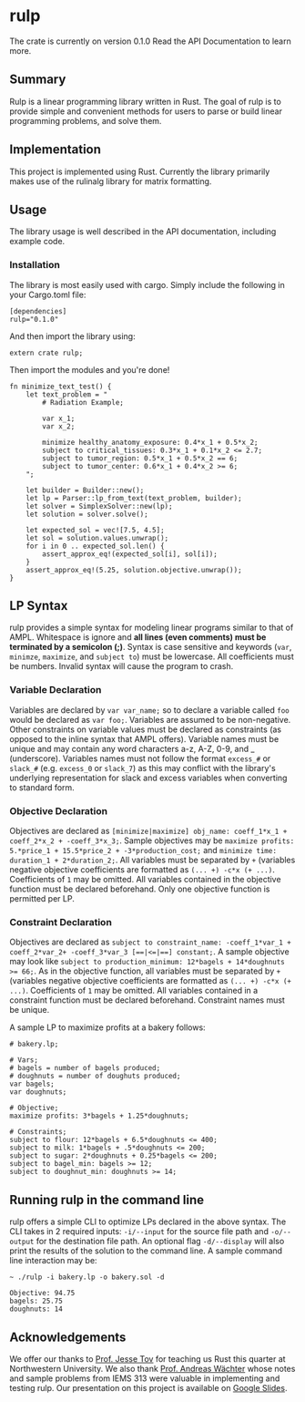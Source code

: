 # rulp
The crate is currently on version 0.1.0
Read the API Documentation to learn more.

## Summary
Rulp is a linear programming library written in Rust.
The goal of rulp is to provide simple and convenient methods for users to parse or build linear programming problems, and solve them.

## Implementation
This project is implemented using Rust.
Currently the library primarily makes use of the rulinalg library for matrix formatting.

## Usage
The library usage is well described in the API documentation, including example code.

### Installation
The library is most easily used with cargo. Simply include the following in your Cargo.toml file:


```
[dependencies]
rulp="0.1.0"
```


And then import the library using:


```
extern crate rulp;
```


Then import the modules and you're done!

```
fn minimize_text_test() {
	let text_problem = "	
		# Radiation Example;

		var x_1;
		var x_2;

		minimize healthy_anatomy_exposure: 0.4*x_1 + 0.5*x_2;
		subject to critical_tissues: 0.3*x_1 + 0.1*x_2 <= 2.7;
		subject to tumor_region: 0.5*x_1 + 0.5*x_2 == 6;
		subject to tumor_center: 0.6*x_1 + 0.4*x_2 >= 6;
	";

	let builder = Builder::new();
	let lp = Parser::lp_from_text(text_problem, builder);
	let solver = SimplexSolver::new(lp);
	let solution = solver.solve();

	let expected_sol = vec![7.5, 4.5];
	let sol = solution.values.unwrap();
	for i in 0 .. expected_sol.len() {
		assert_approx_eq!(expected_sol[i], sol[i]);
	}
	assert_approx_eq!(5.25, solution.objective.unwrap());
}
```

## LP Syntax
rulp provides a simple syntax for modeling linear programs similar to that of AMPL. Whitespace is ignore and **all lines (even comments) must be terminated by a semicolon (;)**. Syntax is case sensitive and keywords (`var`, `minimze`, `maximize`, and `subject to`) must be lowercase. All coefficients must be numbers. Invalid syntax will cause the program to crash. 
### Variable Declaration
Variables are declared by `var var_name;` so to declare a variable called `foo` would be declared as `var foo;`. Variables are assumed to be non-negative. Other constraints on variable values must be declared as constraints (as opposed to the inline syntax that AMPL offers). Variable names must be unique and may contain any word characters a-z, A-Z, 0-9, and _ (underscore). Variables names must not follow the format `excess_#` or `slack_#` (e.g. `excess_0` or `slack_7`) as this may conflict with the library's underlying representation for slack and excess variables when converting to standard form. 
### Objective Declaration
Objectives are declared as `[minimize|maximize] obj_name: coeff_1*x_1 + coeff_2*x_2 + -coeff_3*x_3;`. Sample objectives may be `maximize profits: 5.*price_1 + 15.5*price_2 + -3*production_cost;` and `minimize time: duration_1 + 2*duration_2;`. All variables must be separated by `+` (variables negative objective coefficients are formatted as `(... +) -c*x (+ ...)`. Coefficients of `1` may be omitted. All variables contained in the objective function must be declared beforehand. Only one objective function is permitted per LP.
### Constraint Declaration
Objectives are declared as `subject to constraint_name: -coeff_1*var_1 + coeff_2*var_2+ -coeff_3*var_3 [==|<=|==] constant;`. A sample objective may look like `subject to production_minimum: 12*bagels + 14*doughnuts >= 66;`. As in the objective function, all variables must be separated by `+` (variables negative objective coefficients are formatted as `(... +) -c*x (+ ...)`. Coefficients of `1` may be omitted. All variables contained in a constraint function must be declared beforehand. Constraint names must be unique. 

A sample LP to maximize profits at a bakery follows:

```
# bakery.lp;

# Vars;
# bagels = number of bagels produced;
# doughnuts = number of doughuts produced;
var bagels;
var doughnuts;

# Objective;
maximize profits: 3*bagels + 1.25*doughnuts;

# Constraints;
subject to flour: 12*bagels + 6.5*doughnuts <= 400;
subject to milk: 1*bagels + .5*doughnuts <= 200;
subject to sugar: 2*doughnuts + 0.25*bagels <= 200;
subject to bagel_min: bagels >= 12;
subject to doughnut_min: doughnuts >= 14;
```

## Running rulp in the command line
rulp offers a simple CLI to optimize LPs declared in the above syntax. The CLI takes in 2 required inputs: `-i/--input` for the source file path and `-o/--output` for the destination file path. An optional flag `-d/--display` will also print the results of the solution to the command line. A sample command line interaction may be: 

```
~ ./rulp -i bakery.lp -o bakery.sol -d
  
Objective: 94.75
bagels: 25.75
doughnuts: 14
```

## Acknowledgements
We offer our thanks to [Prof. Jesse Tov](http://users.eecs.northwestern.edu/~jesse/) for teaching us Rust this quarter at Northwestern University. We also thank [Prof. Andreas Wächter](http://users.iems.northwestern.edu/~andreasw/) whose notes and sample problems from IEMS 313 were valuable in implementing and testing rulp. Our presentation on this project is available on [Google Slides](https://docs.google.com/presentation/d/1wrIj6-vqYLlUw0w4H3f_DWa6Of2Hpiv3eoH67ACDEBw/pub?start=false&loop=false&delayms=3000).
